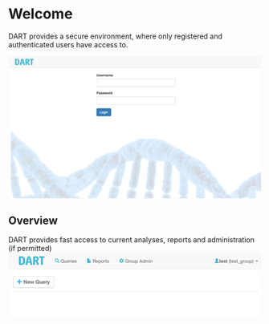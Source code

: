 
# Welcome
DART provides a secure environment, where only registered and authenticated users have access to.

![Dart welcome](img/guide-01_welcome.png)

## Overview
DART provides fast access to current analyses, reports and administration (if permitted)
![Dart overview](img/guide-01_overview.png)